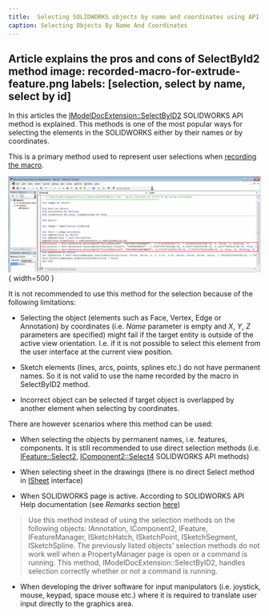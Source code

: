 ```yaml
---
title:  Selecting SOLIDWORKS objects by name and coordinates using API
caption: Selecting Objects By Name And Coordinates
---
```

 Article explains the pros and cons of SelectById2 method
image: recorded-macro-for-extrude-feature.png
labels: [selection, select by name, select by id]
---
In this articles the [IModelDocExtension::SelectByID2](https://help.solidworks.com/2012/english/api/sldworksapi/solidworks.interop.sldworks~solidworks.interop.sldworks.imodeldocextension~selectbyid2.html) SOLIDWORKS API method is explained. This methods is one of the most popular ways for selecting the elements in the SOLIDWORKS either by their names or by coordinates.

This is a primary method used to represent user selections when [recording the macro](https://help.solidworks.com/2016/english/solidworks/sldworks/t_record_pause_macro.htm).

![Recorded macro for Extrude feature](recorded-macro-for-extrude-feature.png){ width=500 }

It is not recommended to use this method for the selection because of the following limitations:

* Selecting the object (elements such as Face, Vertex, Edge or Annotation) by coordinates (i.e. *Name* parameter is empty and *X*, *Y*, *Z* parameters are specified) might fail if the target entity is outside of the active view orientation. I.e. if it is not possible to select this element from the user interface at the current view position.

* Sketch elements (lines, arcs, points, splines etc.) do not have permanent names. So it is not valid to use the name recorded by the macro in SelectByID2 method.

* Incorrect object can be selected if target object is overlapped by another element when selecting by coordinates.

There are however scenarios where this method can be used:

* When selecting the objects by permanent names, i.e. features, components. It is still recommended to use direct selection methods (i.e. [IFeature::Select2](https://help.solidworks.com/2012/english/api/sldworksapi/solidworks.interop.sldworks~solidworks.interop.sldworks.ifeature~select2.html), [IComponent2::Select4](https://help.solidworks.com/2012/english/api/sldworksapi/SOLIDWORKS.Interop.sldworks~SOLIDWORKS.Interop.sldworks.IComponent2~Select4.html) SOLIDWORKS API methods)

* When selecting sheet in the drawings (there is no direct Select method in [ISheet](https://help.solidworks.com/2012/english/api/sldworksapi/solidworks.interop.sldworks~solidworks.interop.sldworks.isheet.html) interface)

* When SOLIDWORKS page is active. According to SOLIDWORKS API Help documentation (see *Remarks* section [here](https://help.solidworks.com/2012/english/api/sldworksapi/solidworks.interop.sldworks~solidworks.interop.sldworks.imodeldocextension~selectbyid2.html))

> Use this method instead of using the selection methods on the following objects: IAnnotation, IComponent2, IFeature, IFeatureManager, ISketchHatch, ISketchPoint, ISketchSegment, ISketchSpline. The previously listed objects' selection methods do not work well when a PropertyManager page is open or a command is running. This method, IModelDocExtension::SelectByID2, handles selection correctly whether or not a command is running.

* When developing the driver software for input manipulators (i.e. joystick, mouse, keypad, space mouse etc.) where it is required to translate user input directly to the graphics area.
